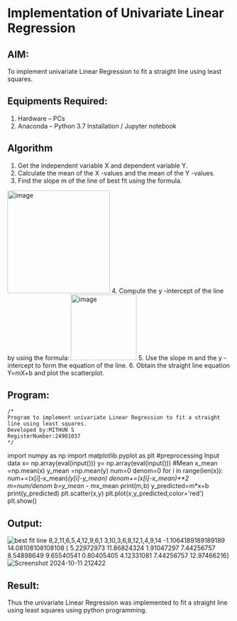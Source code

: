 # Implementation of Univariate Linear Regression
## AIM:
To implement univariate Linear Regression to fit a straight line using least squares.

## Equipments Required:
1. Hardware – PCs
2. Anaconda – Python 3.7 Installation / Jupyter notebook

## Algorithm
1. Get the independent variable X and dependent variable Y.
2. Calculate the mean of the X -values and the mean of the Y -values.
3. Find the slope m of the line of best fit using the formula. 
<img width="231" alt="image" src="https://user-images.githubusercontent.com/93026020/192078527-b3b5ee3e-992f-46c4-865b-3b7ce4ac54ad.png">
4. Compute the y -intercept of the line by using the formula:
<img width="148" alt="image" src="https://user-images.githubusercontent.com/93026020/192078545-79d70b90-7e9d-4b85-9f8b-9d7548a4c5a4.png">
5. Use the slope m and the y -intercept to form the equation of the line.
6. Obtain the straight line equation Y=mX+b and plot the scatterplot.

## Program:
```
/*
Program to implement univariate Linear Regression to fit a straight line using least squares.
Developed by:MITHUN S
RegisterNumber:24901037
*/
```
import numpy as np
import matplotlib.pyplot as plt
#preprocessing Input data
x= np.array(eval(input()))
y= np.array(eval(input()))
#Mean
x_mean =np.mean(x)
y_mean =np.mean(y)
num=0
denom=0
for i in range(len(x)):
 num+=(x[i]-x_mean)*(y[i]-y_mean)
 denom+=(x[i]-x_mean)**2
m=num/denom
b=y_mean - m*x_mean
print(m,b)
y_predicted=m*x+b
print(y_predicted)
plt.scatter(x,y)
plt.plot(x,y_predicted,color='red')
plt.show()


## Output:
![best fit line](sam.png)
8,2,11,6,5,4,12,9,6,1 
3,10,3,6,8,12,1,4,9,14
-1.1064189189189189 14.08108108108108
[ 5.22972973 11.86824324 1.91047297 7.44256757 8.54898649 9.65540541
0.80405405 4.12331081 7.44256757 12.97466216]
![Screenshot 2024-10-11 212422](https://github.com/user-attachments/assets/e7ec921f-c524-467b-b391-412ac342f0a5)


## Result:
Thus the univariate Linear Regression was implemented to fit a straight line using least squares using python programming.
